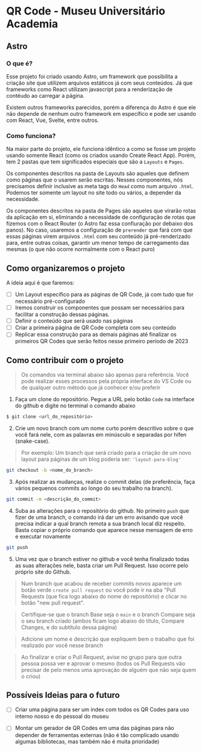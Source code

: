 # QR Code - Museu Universitário Academia

## Astro

### O que é?

Esse projeto foi criado usando Astro, um framework que possibilita a criação site que utilizem arquivos estáticos já com seus conteúdos. Já que frameworks como React utilizam javascript para a renderização de contéudo ao carregar a página.

Existem outros frameworks parecidos, porém a diferença do Astro é que ele não depende de nenhum outro framework em específico e pode ser usando com React, Vue, Svelte, entre outros.

### Como funciona?

Na maior parte do projeto, ele funciona idêntico a como se fosse um projeto usando somente React (como os criados usando Create React App). Porém, tem 2 pastas que tem significados especiais que são a `Layouts` e `Pages`.

Os componentes descritos na pasta de Layouts são aqueles que definem como páginas que o usarem serão escritas. Nesses componentes, nós precisamos definir inclusive as meta tags do `Head` como num arquivo `.html`. Podemos ter somente um layout no site todo ou vários, a depender da necessidade.

Os componentes descritos na pasta de Pages são aqueles que virarão rotas da aplicação em si, eliminando a necessidade de configuração de rotas que fizemos com o React Router (o Astro faz essa confiuração por debaixo dos panos). No caso, usaremos a configuração de `prerender` que fará com que essas páginas virem arquivos `.html` com seu conteúdo já pré-renderizado para, entre outras coisas, garantir um menor tempo de carregamento das mesmas (o que não ocorre normalmente com o React puro)

## Como organizaremos o projeto

A ideia aqui é que faremos:

- [ ] Um Layout específico para as páginas de QR Code, já com tudo que for necessário pré-configurado
- [ ] Iremos construir os componentes que possam ser necessários para facilitar a construção dessas páginas.
- [ ] Definir o conteúdo que será usado nas páginas
- [ ] Criar a primeira página de QR Code completa com seu conteúdo
- [ ] Replicar essa construção para as demais páginas até finalizar os primeiros QR Codes que serão feitos nesse primeiro período de 2023

## Como contribuir com o projeto

> Os comandos via terminal abaixo são apenas para referência. Você pode realizar esses processos pela própria interface do VS Code ou de qualquer outro método que já conhecer e/ou preferir

1. Faça um clone do repositório. Pegue a URL pelo botão `Code` na interface do github e digite no terminal o comando abaixo

```sh
$ git clone <url_do_repositório>
```

2. Crie um novo branch com um nome curto porém descritivo sobre o que você fará nele, com as palavras em minúsculo e separadas por hífen (snake-case).

>Por exemplo: Um branch que será criado para a criação de um novo layout para páginas de um blog poderia ser: `'layout-para-blog'`

```sh
git checkout -b <nome_do_branch>
```

3. Após realizar as mudanças, realize o commit delas (de preferência, faça vários pequenos commits ao longo do seu trabalho na branch).

```sh
git commit -m <descrição_do_commit>
```

4. Suba as alterações para o repositório do github. No primeiro `push` que fizer de uma branch, o comando irá dar um erro avisando que você precisa indicar a qual branch remota a sua branch local diz respeito. Basta copiar o próprio comando que aparece nesse mensagem de erro e executar novamente

```sh
git push
```

5. Uma vez que o branch estiver no github e você tenha finalizado todas as suas alterações nele, basta criar um Pull Request. Isso ocorre pelo próprio site do Github. 

> Num branch que acabou de receber commits novos aparece um botão verde `create pull request` ou você pode ir na aba "Pull Requests (que fica logo abaixo do nome do repositório) e clicar no botão "new pull request".

> Certifique-se que o branch Base seja o `main` e o branch Compare seja o seu branch criado (ambos ficam logo abaixo do título, Compare Changes, e do subtítulo dessa página)

> Adicione um nome e descrição que expliquem bem o trabalho que foi realizado por você nesse branch

> Ao finalizar e criar o Pull Request, avise no grupo para que outra pessoa possa ver e aprovar o mesmo (todos os Pull Requests vão precisar de pelo menos uma aprovação de alguém que não seja quem o criou)

## Possíveis Ideias para o futuro

- [ ] Criar uma página para ser um index com todos os QR Codes para uso interno nosso e do pessoal do museu
- [ ] Montar um gerador de QR Codes em uma das páginas para não depender de ferramentas externas (não é tão complicado usando algumas bibliotecas, mas também não é muita prioridade)
  
